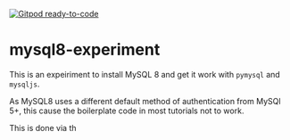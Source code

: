 [![Gitpod ready-to-code](https://img.shields.io/badge/Gitpod-ready--to--code-blue?logo=gitpod)](https://gitpod.io/#https://github.com/kunxin-chor/mysql8-experiment)

# mysql8-experiment

This is an expeiriment to install MySQL 8 and get it work with `pymysql` and `mysqljs`. 

As MySQL8 uses a different default method of authentication from MySQl 5+, this cause 
the boilerplate code in most tutorials not to work.

This is done via th
